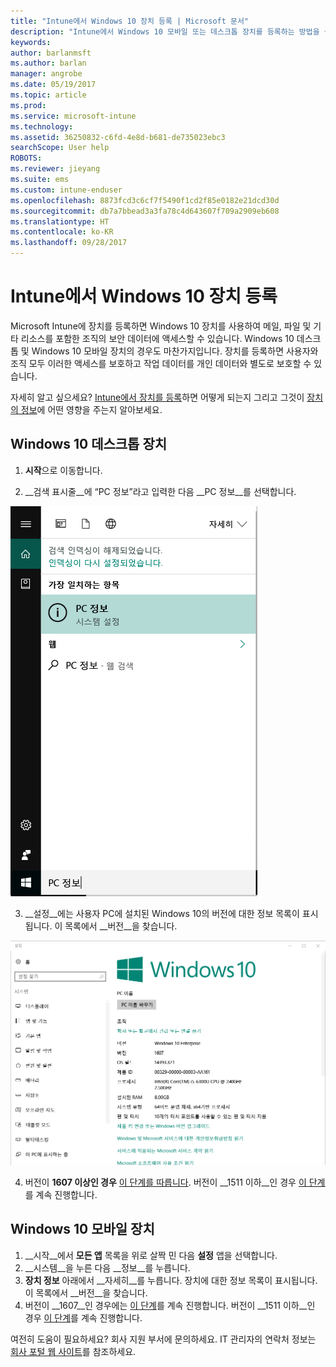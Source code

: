 ```yaml
---
title: "Intune에서 Windows 10 장치 등록 | Microsoft 문서"
description: "Intune에서 Windows 10 모바일 또는 데스크톱 장치를 등록하는 방법을 설명합니다."
keywords: 
author: barlanmsft
ms.author: barlan
manager: angrobe
ms.date: 05/19/2017
ms.topic: article
ms.prod: 
ms.service: microsoft-intune
ms.technology: 
ms.assetid: 36250832-c6fd-4e8d-b681-de735023ebc3
searchScope: User help
ROBOTS: 
ms.reviewer: jieyang
ms.suite: ems
ms.custom: intune-enduser
ms.openlocfilehash: 8873fcd3c6cf7f5490f1cd2f85e0182e21dcd30d
ms.sourcegitcommit: db7a7bbead3a3fa78c4d643607f709a2909eb608
ms.translationtype: HT
ms.contentlocale: ko-KR
ms.lasthandoff: 09/28/2017
---
```

# <a name="enroll-your-windows-10-devices-in-intune"></a>Intune에서 Windows 10 장치 등록

Microsoft Intune에 장치를 등록하면 Windows 10 장치를 사용하여 메일, 파일 및 기타 리소스를 포함한 조직의 보안 데이터에 액세스할 수 있습니다. Windows 10 데스크톱 및 Windows 10 모바일 장치의 경우도 마찬가지입니다. 장치를 등록하면 사용자와 조직 모두 이러한 액세스를 보호하고 작업 데이터를 개인 데이터와 별도로 보호할 수 있습니다.

자세히 알고 싶으세요? [Intune에서 장치를 등록](what-happens-if-you-install-the-company-portal-app-and-enroll-your-device-in-intune-windows.md)하면 어떻게 되는지 그리고 그것이 [장치의 정보](what-info-can-your-company-see-when-you-enroll-your-device-in-intune.md)에 어떤 영향을 주는지 알아보세요.

## <a name="windows-10-desktop-devices"></a>Windows 10 데스크톱 장치

1. **시작**으로 이동합니다.

2. __검색 표시줄__에 “PC 정보”라고 입력한 다음 __PC 정보__를 선택합니다.

 ![PC 정보 설정 검색](media/searching_for_about_your_pc.png)

3.  __설정__에는 사용자 PC에 설치된 Windows 10의 버전에 대한 정보 목록이 표시됩니다. 이 목록에서 __버전__을 찾습니다.

 ![Windows 10 데스크톱 PC 정보](media/settings_about_pc.png)

4.  버전이 __1607 이상인 경우__ [이 단계를 따릅니다](enroll-your-w10-device-access-work-or-school.md). 버전이 __1511 이하__인 경우 [이 단계](enroll-your-w10-device-your-account.md)를 계속 진행합니다.

## <a name="windows-10-mobile-devices"></a>Windows 10 모바일 장치        

1.  __시작__에서 __모든 앱__ 목록을 위로 살짝 민 다음 __설정__ 앱을 선택합니다.        
2.  __시스템__을 누른 다음 __정보__를 누릅니다.       
3.  __장치 정보__ 아래에서 __자세히__를 누릅니다. 장치에 대한 정보 목록이 표시됩니다. 이 목록에서 __버전__을 찾습니다.        
4.  버전이 __1607__인 경우에는 [이 단계](enroll-your-w10-device-access-work-or-school.md)를 계속 진행합니다. 버전이 __1511 이하__인 경우 [이 단계](enroll-your-w10-device-your-account.md)를 계속 진행합니다.

여전히 도움이 필요하세요? 회사 지원 부서에 문의하세요. IT 관리자의 연락처 정보는 [회사 포털 웹 사이트](https://portal.manage.microsoft.com)를 참조하세요.
